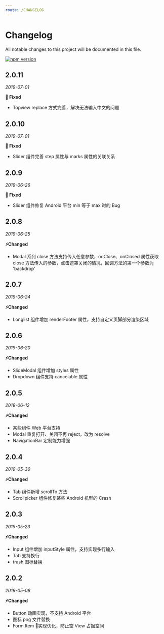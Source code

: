 ```yaml
---
route: /CHANGELOG
---
```


# Changelog
All notable changes to this project will be documented in this file.

[![npm version](https://img.shields.io/npm/v/beeshell.svg)](https://www.npmjs.com/package/beeshell)



## 2.0.11
*2019-07-01*

**🐛 Fixed**

- Topview replace 方式完善，解决无法输入中文的问题


## 2.0.10
*2019-07-01*

**🐛 Fixed**

- Slider 组件完善 step 属性与 marks 属性的关联关系


## 2.0.9
*2019-06-26*

**🐛 Fixed**

- Slider 组件修复 Android 平台 min 等于 max 时的 Bug


## 2.0.8
*2019-06-25*

**⚡️Changed**

- Modal 系列 close 方法支持传入任意参数，onClose、onClosed 属性获取 close 方法传入的参数，点击遮罩关闭的情况，回调方法的第一个参数为 'backdrop'


## 2.0.7
*2019-06-24*

**⚡️Changed**

- Longlist 组件增加 renderFooter 属性，支持自定义页脚部分渲染区域


## 2.0.6
*2019-06-20*

**⚡️Changed**

- SlideModal 组件增加 styles 属性
- Dropdown 组件支持 cancelable 属性

## 2.0.5
*2019-06-12*

**⚡️Changed**

- 某些组件 Web 平台支持
- Modal 重复打开、关闭不再 reject，改为 resolve
- NavigationBar 定制能力增强

## 2.0.4
*2019-05-30*

**⚡️Changed**

- Tab 组件新增 scrollTo 方法
- Scrollpicker 组件修复某些 Android 机型的 Crash

## 2.0.3
*2019-05-23*

**⚡️Changed**

- Input 组件增加 inputStyle 属性，支持实现多行输入
- Tab 支持换行
- trash 图标替换

## 2.0.2
*2019-05-08*

**⚡️Changed**

- Button 动画实现，不支持 Android 平台
- 图标 png 文件替换
- Form.Item 实现优化，防止空 View 占据空间
